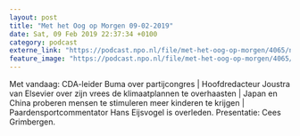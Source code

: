 ```yaml
---
layout: post
title: "Met het Oog op Morgen 09-02-2019"
date: Sat, 09 Feb 2019 22:37:34 +0100
category: podcast
externe_link: "https://podcast.npo.nl/file/met-het-oog-op-morgen/4065/nporadio1_met-het-oog-op-morgen_20190209_met-het-oog-op-morgen-09-02-2019_DXVBHT.mp3"
feature_image: "https://podcast.npo.nl/file/met-het-oog-op-morgen/4065/nporadio1_met-het-oog-op-morgen_20190209_met-het-oog-op-morgen-09-02-2019_DXVBHT.mp3"
---
```


Met vandaag: CDA-leider Buma over partijcongres | Hoofdredacteur Joustra van Elsevier over zijn vrees de klimaatplannen te overhaasten  | Japan en China proberen mensen te stimuleren meer kinderen te krijgen | Paardensportcommentator Hans Eijsvogel is overleden. Presentatie: Cees Grimbergen.
